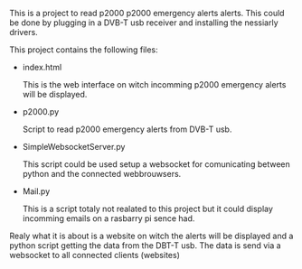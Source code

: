 This is a project to read p2000 p2000 emergency alerts alerts. This could be done by plugging in a DVB-T usb receiver and installing the nessiarly drivers. 

This project contains the following files:

- index.html

  This is the web interface on witch incomming p2000 emergency alerts will be displayed.
- p2000.py

  Script to read p2000 emergency alerts from DVB-T usb. 
- SimpleWebsocketServer.py

  This script could be used setup a websocket for comunicating between python and the connected webbrouwsers.
- Mail.py 

  This is a script totaly not realated to this project but it could display incomming emails on a rasbarry pi sence had.

Realy what it is about is a website on witch the alerts will be displayed and a python script getting the data from the DBT-T usb. The data is send via a websocket to all connected clients (websites)
